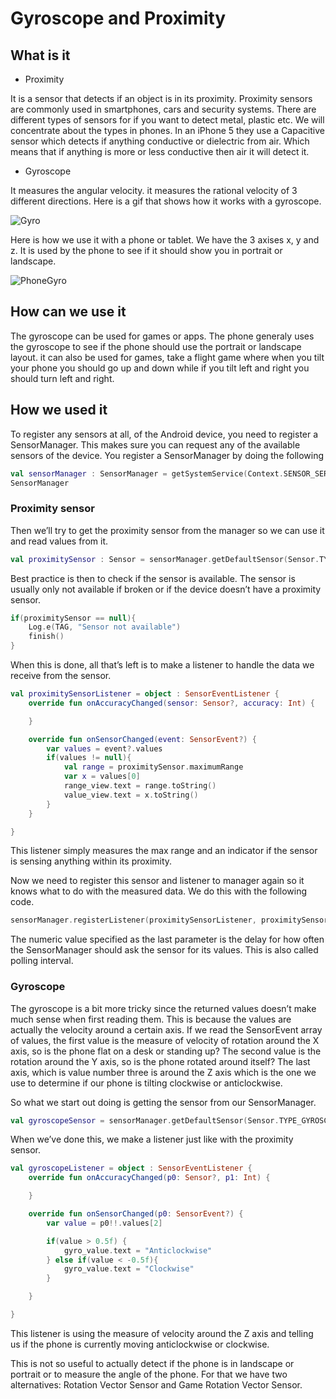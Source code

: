# Gyroscope and Proximity
## What is it
- Proximity

It is a sensor that detects if an object is in its proximity.
Proximity sensors are commonly used in smartphones, cars and security systems.
There are different types of sensors for if you want to detect metal, plastic etc.
We will concentrate about the types in phones. In an iPhone 5 they use a Capacitive sensor which detects if anything conductive or dielectric from air.
Which means that if anything is more or less conductive then air it will detect it.
- Gyroscope

It measures the angular velocity. it measures the rational velocity of 3 different directions.
Here is a gif that shows how it works with a gyroscope.

![Gyro](https://github.com/ziemerz/Proximity/blob/master/Gyro.gif)

Here is how we use it with a phone or tablet. 
We have the 3 axises x, y and z.
It is used by the phone to see if it should show you in portrait or landscape.


![PhoneGyro](https://developer.android.com/images/axis_device.png)

## How can we use it

The gyroscope can be used for games or apps.
The phone generaly uses the gyroscope to see if the phone should use the portrait or landscape layout.
it can also be used for games, take a flight game where when you tilt your phone you should go up and down while if you tilt left and right you should turn left and right.


## How we used it
To register any sensors at all, of the Android device, you need to register a SensorManager.
This makes sure you can request any of the available sensors of the device.
You register a SensorManager by doing the following
```kotlin
val sensorManager : SensorManager = getSystemService(Context.SENSOR_SERVICE) as 
SensorManager
```
### Proximity sensor
Then we’ll try to get the proximity sensor from the manager so we can use it and read values from it.
```kotlin
val proximitySensor : Sensor = sensorManager.getDefaultSensor(Sensor.TYPE_PROXIMITY)
```

Best practice is then to check if the sensor is available. The sensor is usually only not available if broken or if the device doesn’t have a proximity sensor.

```kotlin
if(proximitySensor == null){
    Log.e(TAG, "Sensor not available")
    finish()
}
```

When this is done, all that’s left is to make a listener to handle the data we receive from the sensor.

```kotlin
val proximitySensorListener = object : SensorEventListener {
    override fun onAccuracyChanged(sensor: Sensor?, accuracy: Int) {

    }

    override fun onSensorChanged(event: SensorEvent?) {
        var values = event?.values
        if(values != null){
            val range = proximitySensor.maximumRange
            var x = values[0]
            range_view.text = range.toString()
            value_view.text = x.toString()
        }
    }

}
```

This listener simply measures the max range and an indicator if the sensor is sensing anything within its proximity. 

Now we need to register this sensor and listener to manager again so it knows what to do with the measured data. We do this with the following code.
```kotlin
sensorManager.registerListener(proximitySensorListener, proximitySensor, 2 * 1000 * 1000)
```
The numeric value specified as the last parameter is the delay for how often the SensorManager should ask the sensor for its values. This is also called polling interval.

### Gyroscope
The gyroscope is a bit more tricky since the returned values doesn’t make much sense when first reading them. This is because the values are actually the velocity around a certain axis.
If we read the SensorEvent array of values, the first value is the measure of velocity of rotation around the X axis, so is the phone flat on a desk or standing up? The second value is the rotation around the Y axis, so is the phone rotated around itself? The last axis, which is value number three is around the Z axis which is the one we use to determine if our phone is tilting clockwise or anticlockwise.

So what we start out doing is getting the sensor from our SensorManager.
```kotlin
val gyroscopeSensor = sensorManager.getDefaultSensor(Sensor.TYPE_GYROSCOPE)
```

When we’ve done this, we make a listener just like with the proximity sensor.

```kotlin
val gyroscopeListener = object : SensorEventListener {
    override fun onAccuracyChanged(p0: Sensor?, p1: Int) {

    }

    override fun onSensorChanged(p0: SensorEvent?) {
        var value = p0!!.values[2]

        if(value > 0.5f) {
            gyro_value.text = "Anticlockwise"
        } else if(value < -0.5f){
            gyro_value.text = "Clockwise"
        }

    }

}
```

This listener is using the measure of velocity around the Z axis and telling us if the phone is currently moving anticlockwise or clockwise.

This is not so useful to actually detect if the phone is in landscape or portrait or to measure the angle of the phone. For that we have two alternatives: Rotation Vector Sensor and Game Rotation Vector Sensor. 

